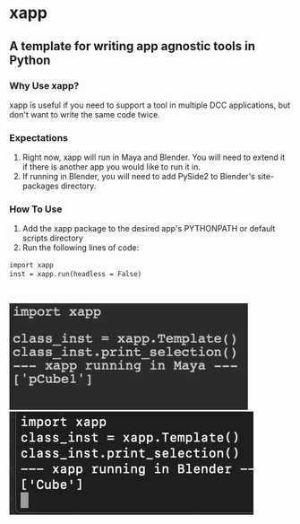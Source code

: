 # xapp
## A template for writing app agnostic tools in Python

### Why Use xapp?
xapp is useful if you need to support a tool in multiple DCC applications, but don't want to write the same code twice.

### Expectations
1. Right now, xapp will run in Maya and Blender. You will need to extend it if there is another app you would like to run it in.
2. If running in Blender, you will need to add PySide2 to Blender's site-packages directory.

### How To Use
1. Add the xapp package to the desired app's PYTHONPATH or default scripts directory
2. Run the following lines of code:
```
import xapp
inst = xapp.run(headless = False)
```
&nbsp;

![Maya](docs/images/example_maya.png)
![Blender](docs/images/example_blender.png)
